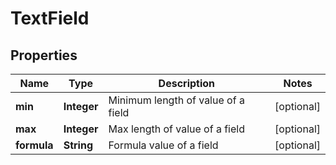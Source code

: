 

# TextField

## Properties

Name | Type | Description | Notes
------------ | ------------- | ------------- | -------------
**min** | **Integer** | Minimum length of value of a field |  [optional]
**max** | **Integer** | Max length of value of a field |  [optional]
**formula** | **String** | Formula value of a field |  [optional]



